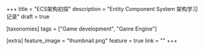 +++
title = "ECS架构初探"
description = "Entity Component System 架构学习记录"
draft = true

[taxonomies]
tags = ["Game development", "Game Engine"]

[extra]
feature_image = "thumbnail.png"
feature = true
link = "" 
+++
